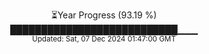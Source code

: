 <p align="center">
⏳Year Progress (93.19 %) <br>
███████████████████████████▁▁▁ <br>
<sub>Updated: Sat, 07 Dec 2024 01:47:00 GMT</sub>
</p>

